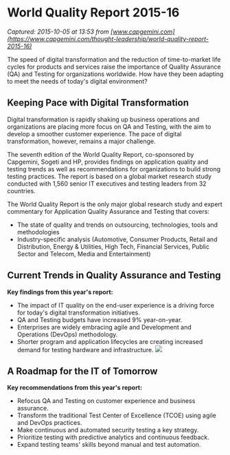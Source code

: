 # World Quality Report 2015-16

_Captured: 2015-10-05 at 13:53 from [www.capgemini.com](https://www.capgemini.com/thought-leadership/world-quality-report-2015-16)_

The speed of digital transformation and the reduction of time-to-market life cycles for products and services raise the importance of Quality Assurance (QA) and Testing for organizations worldwide. How have they been adapting to meet the needs of today's digital environment?

##  Keeping Pace with Digital Transformation

Digital transformation is rapidly shaking up business operations and organizations are placing more focus on QA and Testing, with the aim to develop a smoother customer experience. The pace of digital transformation, however, remains a major challenge.

The seventh edition of the World Quality Report, co-sponsored by Capgemini, Sogeti and HP, provides findings on application quality and testing trends as well as recommendations for organizations to build strong testing practices. The report is based on a global market research study conducted with 1,560 senior IT executives and testing leaders from 32 countries.

The World Quality Report is the only major global research study and expert commentary for Application Quality Assurance and Testing that covers:

  * The state of quality and trends on outsourcing, technologies, tools and methodologies
  * Industry-specific analysis (Automotive, Consumer Products, Retail and Distribution, Energy & Utilities, High Tech, Financial Services, Public Sector and Telecom, Media and Entertainment)

##  Current Trends in Quality Assurance and Testing

**Key findings from this year's report:**

  * The impact of IT quality on the end-user experience is a driving force for today's digital transformation initiatives.
  * QA and Testing budgets have increased 9% year-on-year.
  * Enterprises are widely embracing agile and Development and Operations (DevOps) methodology. 
  * Shorter program and application lifecycles are creating increased demand for testing hardware and infrastructure.
![](https://www.capgemini.com/sites/default/files/resource/image/wqr_infographics_v4.jpg)

##  A Roadmap for the IT of Tomorrow

**Key recommendations from this year's report:**

  * Refocus QA and Testing on customer experience and business assurance.
  * Transform the traditional Test Center of Excellence (TCOE) using agile and DevOps practices.
  * Make continuous and automated security testing a key strategy.
  * Prioritize testing with predictive analytics and continuous feedback.
  * Expand testing teams' skills beyond manual and test automation.
